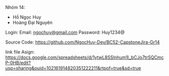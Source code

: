 Nhóm 14:

- Hồ Ngọc Huy
- Hoàng Đại Nguyên

Login:
Email: ngochuy@gmail.com
Password: Huy1234@

Source Code: https://github.com/NgocHuy-Dev/BC52-CapstoneJira-Gr14

link file Asign:
https://docs.google.com/spreadsheets/d/1ytwL8SSlnhum1I_bCJo7trSQCmcP-0HB/edit?usp=sharing&ouid=102161914820351222211&rtpof=true&sd=true
